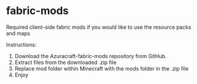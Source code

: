 # fabric-mods
Required client-side fabric mods if you would like to use the resource packs and maps

Instructions:

1) Download the Azuracraft-fabric-mods repository from GitHub.
2) Extract files from the downloaded .zip file
3) Replace mod folder within Minecraft with the mods folder in the .zip file
4) Enjoy
